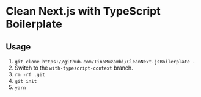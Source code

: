 # Clean Next.js with TypeScript Boilerplate

## Usage

1. `git clone https://github.com/TinoMuzambi/CleanNext.jsBoilerplate .`
2. Switch to the `with-typescript-context` branch.
3. `rm -rf .git`
4. `git init`
5. `yarn`
